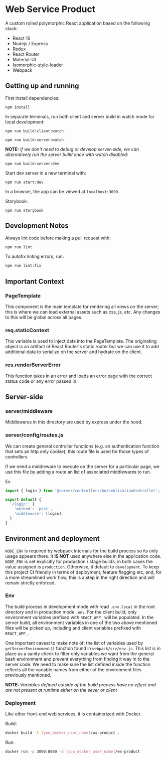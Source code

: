 # Web Service Product

A custom rolled polymorphic React application based on the following stack:

* React 16
* Nodejs / Express
* Redux
* React Router
* Material-UI
* Isomorphic-style-loader
* Webpack

## Getting up and running

First install dependencies:
 ```shell script
npm install
 ```

In separate terminals, run both client and server build in watch mode for local development:
 ```shell script
npm run build:client:watch
 ```
```shell script
npm run build:server:watch
```
**NOTE:** *If we don't need to debug or develop server-side, we can alternatively run the server build once with watch disabled:*
```shell script
npm run build:server:dev
```

Start dev server in a new terminal with:
```shell script
npm run start:dev
```

In a browser, the app can be viewed at `localhost:3090`.

Storybook:
```shell script
npm run storybook
```

## Development Notes

Always lint code before making a pull request with:
```bash
npm run lint
```

To autofix linting errors, run:
```bash
npm run lint:fix
```

## Important Context

### PageTemplate

This component is the main template for rendering all views on the server; this is where we can load external assets such as css, js, etc. Any changes to this will be global across all pages.

### req.staticContext

This variable is used to inject data into the PageTemplate. The originating object is an artifact of React Router's static router but we can use it to add additional data to serialize on the server and hydrate on the client.

### res.renderServerError

This function takes in an error and loads an error page with the correct status code or any error passed in.

## Server-side

### server/middleware

Middlewares in this directory are used by express under the hood.
 
### server/config/routes.js

We can create general controller functions (e.g. an authentication function that sets an http only cookie), this route file is used for those types of controllers

If we need a middleware to execute on the server for a particular page, we use this file by adding a route an list of associated middlewares to run.

Ex.
```javascript
import { login } from '@server/controllers/AuthenticationController';

export default {
  '/login': {
    'method': 'post',
    'middleware': [login]
  }   
}
````

## Environment and deployment

`NODE_ENV` is required by webpack internals for the build process so its only usage appears there. It **IS NOT** used anywhere
else in the application code. `NODE_ENV` is set explicitly for production / stage builds; in both cases the value assigned
is `production`. Otherwise, it default to `development`. To keep this project CI friendly in terms of deployment, feature 
flagging etc, and, for a more streamlined work flow, this is a step in the right direction and will remain strictly enforced.

### Env

The build process in development mode with read `.env.local` in the root directory and in production mode `.env`. For the
client build, only environment variables prefixed with `REACT_APP_` will be populated. In the server build, all environment
variables in one of the two above mentioned files will be picked up, including and client variables prefixed with `REACT_APP_`.

One important caveat to make note of; the list of variables used by `getServerEnvironment()` function found in `webpack/srv/env.js`.
This list is in place as a sanity check to filter only variables we want from the general bash environment and prevent everything
from finding it way in to the server code. We need to make sure the list defined inside the function reflects all the variable names
from either of the environment files previously mentioned.

**NOTE:** *Variables defined outside of the build process have no effect and are not present at runtime either on the sever
or client*

### Deployment

Like other front-end web services, it is containerized with Docker.

Build:

```bash
docker build -t [you_docker_user_name]/ws-product .
```

Run:

```bash
docker run -p 3090:8080 -d [you_docker_user_name]/ws-product
```
